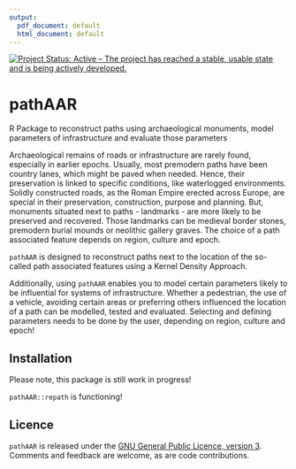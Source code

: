 ```yaml
---
output:
  pdf_document: default
  html_document: default
---
```

[![Project Status: Active – The project has reached a stable, usable state and is being actively developed.](https://www.repostatus.org/badges/latest/active.svg)](https://www.repostatus.org/#active)

# pathAAR
R Package to reconstruct paths using archaeological monuments, model parameters of infrastructure and evaluate those parameters

Archaeological remains of roads or infrastructure are rarely found, especially in earlier epochs. Usually, most premodern paths have been country lanes, which might be paved when needed. Hence, their preservation is linked to specific conditions, like waterlogged environments. Solidly constructed roads, as the Roman Empire erected across Europe, are special in their preservation, construction, purpose and planning. 
But, monuments situated next to paths - landmarks - are more likely to be preserved and recovered. Those landmarks can be medieval border stones, premodern burial mounds or neolithic gallery graves. The choice of a path associated feature depends on region, culture and epoch. 

`pathAAR` is designed to reconstruct paths next to the location of the so-called path associated features using a Kernel Density Approach.  

Additionally, using `pathAAR` enables you to model certain parameters likely to be influential for systems of infrastructure. Whether a pedestrian, the use of a vehicle, avoiding certain areas or preferring others influenced the location of a path can be modelled, tested and evaluated. Selecting and defining parameters needs to be done by the user, depending on region, culture and epoch!







Installation
------------

Please note, this package is still work in progress! 

`pathAAR::repath` is functioning!

Licence
-------

`pathAAR` is released under the [GNU General Public Licence, version 3](https://www.r-project.org/Licenses/GPL-3). Comments and feedback are welcome, as are code contributions.
